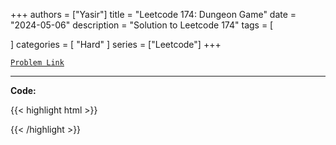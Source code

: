 
+++
authors = ["Yasir"]
title = "Leetcode 174: Dungeon Game"
date = "2024-05-06"
description = "Solution to Leetcode 174"
tags = [
    
]
categories = [
    "Hard"
]
series = ["Leetcode"]
+++



[`Problem Link`](https://leetcode.com/problems/dungeon-game/description/)

---

**Code:**

{{< highlight html >}}

{{< /highlight >}}


